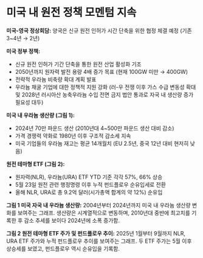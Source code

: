 # 미국 내 원전 정책 모멘텀 지속

**미국-영국 정상회담:** 양국은 신규 원전 인허가 시간 단축을 위한 협정 체결 예정 (기존 3~4년 → 2년)

**미국 정부 정책:**
- 신규 원전 인허가 기간 단축을 통한 원전 산업 활성화 기조
- 2050년까지 원자력 발전 용량 4배 증가 목표 (현재 100GW 미만 → 400GW)
- 전략적 우라늄 비축량 확대 계획 발표
- 우라늄 채굴 기업에 대한 정책적 지원 강화 (러-우 전쟁 이후 가스 수급 변동성 확대 및 2028년 러시아산 농축우라늄 수입 전면 금지 법안 통과로 자국 내 생산량 증가 필요성 대두)

**미국 내 우라늄 생산량 (그림 1):**
- 2024년 70만 파운드 생산 (2010년대 4~500만 파운드 생산 대비 감소)
- 가격 경쟁력 약화로 1980년 이후 구조적 감소세 지속
- 미국 기업들의 우라늄 재고는 평균 14개월치 (EU 2.5년, 중국 12년 대비 현저히 낮음)

**원전 테마형 ETF (그림 2):**
- 원자력(NLR), 우라늄(URA) ETF YTD 기준 각각 57%, 66% 상승
- 5월 23일 원전 관련 행정명령 이후 누적 펀드플로우 순유입세로 전환
- 올해 NLR, URA로 총 9.2억 달러(시가총액 합계의 약 12%) 순유입

**그림 1 미국 자국 내 우라늄 생산량:**  2004년부터 2024년까지 미국 내 우라늄 생산량 변화를 보여주는 그래프.  생산량은 시계열적으로 변동하며, 2010년대 중반에 최고치를 기록한 후 감소 추세를 보이다 2024년에 소폭 증가함.

**그림 2 원전 테마형 ETF 주가 및 펀드플로우 추이:** 2025년 1월부터 9월까지 NLR, URA ETF 주가와 누적 펀드플로우 추이를 보여주는 그래프. 두 ETF 주가는 5월 이후 상승세를 보였고, 펀드플로우 역시 순유입을 기록함.